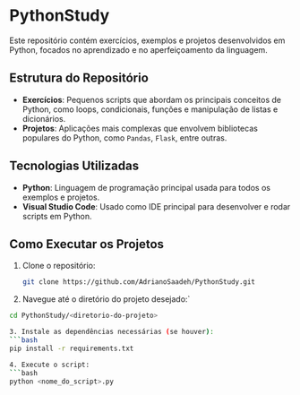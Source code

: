 # PythonStudy

Este repositório contém exercícios, exemplos e projetos desenvolvidos em Python, focados no aprendizado e no aperfeiçoamento da linguagem.

## Estrutura do Repositório

- **Exercícios**: Pequenos scripts que abordam os principais conceitos de Python, como loops, condicionais, funções e manipulação de listas e dicionários.
- **Projetos**: Aplicações mais complexas que envolvem bibliotecas populares do Python, como `Pandas`, `Flask`, entre outras.

## Tecnologias Utilizadas

- **Python**: Linguagem de programação principal usada para todos os exemplos e projetos.
- **Visual Studio Code**: Usado como IDE principal para desenvolver e rodar scripts em Python.

## Como Executar os Projetos

1. Clone o repositório:
   ```bash
   git clone https://github.com/AdrianoSaadeh/PythonStudy.git

2. Navegue até o diretório do projeto desejado:`
  ```bash
  cd PythonStudy/<diretorio-do-projeto>

3. Instale as dependências necessárias (se houver):
 ```bash
  pip install -r requirements.txt

4. Execute o script:
 ```bash
  python <nome_do_script>.py
